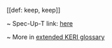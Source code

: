 [[def: keep, keep]]

~ Spec-Up-T link: <a href='https://weboftrust.github.io/WOT-terms/docs/glossary/keep'>here</a>

~ More in <a href="https://weboftrust.github.io/WOT-terms/docs/glossary/keep">extended KERI glossary</a>
